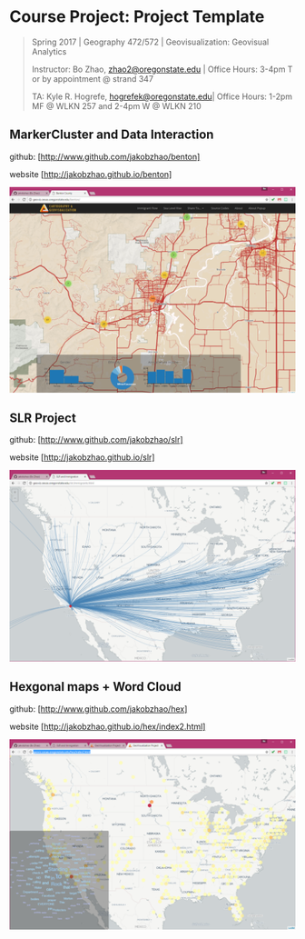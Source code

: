 # Course Project: Project Template

> Spring 2017 | Geography 472/572 | Geovisualization: Geovisual Analytics
>
> Instructor: Bo Zhao, zhao2@oregonstate.edu | Office Hours: 3-4pm T or by appointment @ strand 347
>
> TA: Kyle R. Hogrefe, hogrefek@oregonstate.edu| Office Hours: 1-2pm MF @ WLKN 257 and 2-4pm W @ WLKN 210


## MarkerCluster and Data Interaction

github: [http://www.github.com/jakobzhao/benton]

website [http://jakobzhao.github.io/benton]

![](img/benton-template.png)

## SLR Project

github: [http://www.github.com/jakobzhao/slr]

website [http://jakobzhao.github.io/slr]

![](img/immigrants-template.png)

## Hexgonal maps + Word Cloud

github: [http://www.github.com/jakobzhao/hex]

website [http://jakobzhao.github.io/hex/index2.html]

![](img/hex-template.png)